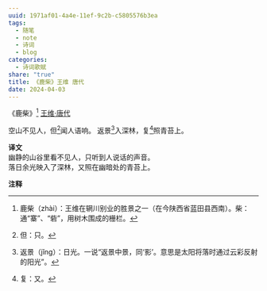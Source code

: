 ```yaml
---
uuid: 1971af01-4a4e-11ef-9c2b-c5805576b3ea
tags:
  - 随笔
  - note
  - 诗词
  - blog
categories:
  - 诗词歌赋
share: "true"
title: 《鹿柴》王维 唐代
date: 2024-04-03
---
```

《鹿柴》[^1]
[王维·唐代](2%20Aera/人物/古代/王维·唐代.md)

空山不见人，但[^2]闻人语响。
返景[^3]入深林，复[^4]照青苔上。

**译文**  
幽静的山谷里看不见人，只听到人说话的声音。  
落日余光映入了深林，又照在幽暗处的青苔上。


**注释**  

[^1]: 鹿柴（zhài）：王维在辋川别业的胜景之一（在今陕西省蓝田县西南）。柴：通“寨”、“砦”，用树木围成的栅栏。  
[^2]: 但：只。  
[^3]: 返景（jǐng）：日光。一说“返景中景，同‘影’。意思是太阳将落时通过云彩反射的阳光”。  
[^4]: 复：又。